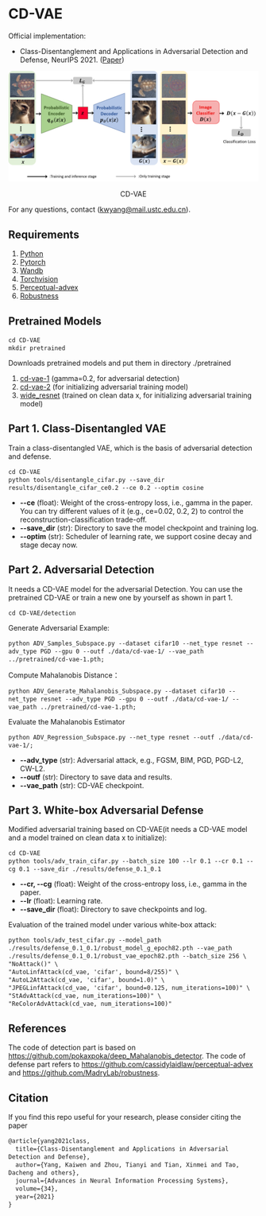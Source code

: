 # CD-VAE

Official implementation:
- Class-Disentanglement and Applications in Adversarial Detection and Defense, NeurIPS 2021. ([Paper](https://openreview.net/pdf?id=jFMzBeLyTc0))

<div align="center">
  <img src="cd_vae.png" width="1000px" />
  <p>CD-VAE</p>
</div>

For any questions, contact (kwyang@mail.ustc.edu.cn).

## Requirements

1. [Python](https://www.python.org/)
2. [Pytorch](https://pytorch.org/)
3. [Wandb](https://wandb.ai/site)
4. [Torchvision](https://pytorch.org/vision/stable/index.html)
5. [Perceptual-advex](https://github.com/cassidylaidlaw/perceptual-advex)
6. [Robustness](https://github.com/MadryLab/robustness)

## Pretrained Models
```
cd CD-VAE
mkdir pretrained
```
Downloads pretrained models and put them in directory ./pretrained
1. [cd-vae-1](https://drive.google.com/file/d/1I2yuYQGEYRgqd1oQazq6goDbU2nwUvU_/view?usp=sharing) (gamma=0.2, for adversarial detection)
2. [cd-vae-2](https://drive.google.com/file/d/1I2yuYQGEYRgqd1oQazq6goDbU2nwUvU_/view?usp=sharing) (for initializing adversarial training model)
3. [wide_resnet](https://drive.google.com/file/d/1I2yuYQGEYRgqd1oQazq6goDbU2nwUvU_/view?usp=sharing) (trained on clean data x, for initializing adversarial training model)

## Part 1. Class-Disentangled VAE
Train a class-disentangled VAE, which is the basis of adversarial detection and defense.
```
cd CD-VAE
python tools/disentangle_cifar.py --save_dir results/disentangle_cifar_ce0.2 --ce 0.2 --optim cosine
```
* **--ce** (float): Weight of the cross-entropy loss, i.e., gamma in the paper. You can try different values of it (e.g., ce=0.02, 0.2, 2) to control the reconstruction-classification trade-off.
* **--save_dir** (str): Directory to save the model checkpoint and training log.
* **--optim** (str): Scheduler of learning rate, we support cosine decay and stage decay now.

## Part 2. Adversarial Detection
It needs a CD-VAE model for the adversarial Detection. You can use the pretrained CD-VAE or train a new one by yourself as shown in part 1.
```
cd CD-VAE/detection
```
Generate Adversarial Example:
```
python ADV_Samples_Subspace.py --dataset cifar10 --net_type resnet --adv_type PGD --gpu 0 --outf ./data/cd-vae-1/ --vae_path ../pretrained/cd-vae-1.pth;
```
Compute Mahalanobis Distance：
```
python ADV_Generate_Mahalanobis_Subspace.py --dataset cifar10 --net_type resnet --adv_type PGD --gpu 0 --outf ./data/cd-vae-1/ --vae_path ../pretrained/cd-vae-1.pth;
```
Evaluate the Mahalanobis Estimator
```
python ADV_Regression_Subspace.py --net_type resnet --outf ./data/cd-vae-1/;
```
* **--adv_type** (str): Adversarial attack, e.g., FGSM, BIM, PGD, PGD-L2, CW-L2. 
* **--outf** (str): Directory to save data and results.
* **--vae_path** (str): CD-VAE checkpoint.

## Part 3. White-box Adversarial Defense
Modified adversarial training based on CD-VAE(it needs a CD-VAE model and a model trained on clean data x to initialize):
```
cd CD-VAE
python tools/adv_train_cifar.py --batch_size 100 --lr 0.1 --cr 0.1 --cg 0.1 --save_dir ./results/defense_0.1_0.1
```
* **--cr, --cg** (float): Weight of the cross-entropy loss, i.e., gamma in the paper.
* **--lr** (float): Learning rate.
* **--save_dir** (float): Directory to save checkpoints and log.

Evaluation of the trained model under various white-box attack:
```
python tools/adv_test_cifar.py --model_path ./results/defense_0.1_0.1/robust_model_g_epoch82.pth --vae_path ./results/defense_0.1_0.1/robust_vae_epoch82.pth --batch_size 256 \
"NoAttack()" \
"AutoLinfAttack(cd_vae, 'cifar', bound=8/255)" \
"AutoL2Attack(cd_vae, 'cifar', bound=1.0)" \
"JPEGLinfAttack(cd_vae, 'cifar', bound=0.125, num_iterations=100)" \
"StAdvAttack(cd_vae, num_iterations=100)" \
"ReColorAdvAttack(cd_vae, num_iterations=100)"
```

## References
The code of detection part is based on https://github.com/pokaxpoka/deep_Mahalanobis_detector.
The code of defense part refers to https://github.com/cassidylaidlaw/perceptual-advex and https://github.com/MadryLab/robustness.

## Citation

If you find this repo useful for your research, please consider citing the paper
```
@article{yang2021class,
  title={Class-Disentanglement and Applications in Adversarial Detection and Defense},
  author={Yang, Kaiwen and Zhou, Tianyi and Tian, Xinmei and Tao, Dacheng and others},
  journal={Advances in Neural Information Processing Systems},
  volume={34},
  year={2021}
}
```
